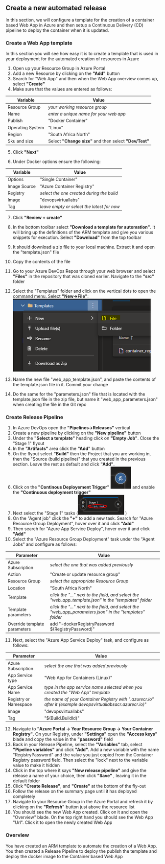 ## Create a new automated release
In this section, we will configure a template for the creation of a container based Web App in Azure and then setup a Continuous Delivery (CD) pipeline to deploy the container when it is updated.


### Create a Web App template
In this section you will see how easy it is to create a template that is used in your deployment for the automated creation of resources in Azure

1. Open up your Resource Group in Azure Portal
2. Add a new Resource by clicking on the __"Add"__ button
3. Search for "Web App" and then when the Web App overview comes up, select __"Create"__
4. Make sure that the values are entered as follows:

|Variable |Value |
|---|---|
|Resource Group|_your working resource group_|
|Name|_enter a unique name for your web app_|
|Publish|"Docker Container"|
|Operating System|"Linux"|
|Region|"South Africa North"|
|Sku and size| Select __"Change size"__ and then select __"Dev/Test"__ | B1 and __"Apply"__|

5. Click __"Next"__

6. Under Docker options ensure the following:

|Variable |Value |
|---|---|
|Options| "Single Container"|
|Image Source|"Azure Container Registry"|
|Registry|_select the one created during the build_|
|Image|"devopsvirtuallabs"|
|Tag|_leave empty or select the latest for now_|

7. Click __"Review + create"__

8. In the bottom toolbar select __"Download a template for automation"__. It will bring up the definitions of the ARM template and give you various snippets for execution. Select __"Download"__ from the top toolbar
9. It should download a zip file to your local machine. Extract it and open the "template.json" file
10. Copy the contents of the file
11. Go to your Azure DevOps Repos through your web browser and select __"Files"__ in the repository that was cloned earlier. Navigate to the __"src"__ folder
12. Select the "Templates" folder and click on the vertical dots to open the command menu. Select __"New->File"__:
![](../images/git_new_file.png)
13. Name the new file "web_app_template.json", and paste the contents of the template.json file in it. Commit your change
14. Do the same for the "parameters.json" file that is located with the template.json file in the zip file, but name it "web_app_parameters.json" when creating the file in the Git repo


### Create Release Pipeline
1. In Azure DevOps open the __"Pipelines->Releases"__ vertical
2. Create a new pipeline by clicking on the __"New pipeline"__ button
3. Under the __"Select a template"__ heading click on __"Empty Job"__. Close the "Stage 1" flyout
4. In the __"Artifacts"__ area click the __"Add"__ button
5. On the flyout select __"Build"__ then the Project that you are working in, then the "Source (build pipeline)" that you created in the previous section. Leave the rest as default and click __"Add"__.
6. Click on the __"Continous Deployement Trigger"__ ![](../images/release_trigger.png) and enable the __"Continuous deployment trigger"__
7. Next select the "Stage 1" tasks (![](../images/release_stage.png) ) 
8. On the "Agent job" click the __"+"__ to add a new task. Search for "Azure Resource Group Deployment", hover over it and click __"Add"__
9. Then search for "Azure App Service Deploy", hover over it and click __"Add"__
10. Select the "Azure Resource Group Deployment" task under the "Agent Jobs" and configure as follows:

|Parameter|Value|
|----|----|
|Azure Subscription |_select the one that was added previously_|
|Action |"Create or update resource group"|
|Resource Group |_select the appropriate Resource Group_|
|Location| "South Africa North"|
|Template |_click the "..." next to the field, and select the "web_app_template.json" in the "templates" folder_|
|Template parameters |_click the "..." next to the field, and select the "web_app_parameters.json" in the "templates" folder_|
|Override template parameters|add "-dockerRegistryPassword $(RegistryPassword)"|

11. Next, select the "Azure App Service Deploy" task, and configure as follows:

 |Parameter|Value|
|----|----|
|Azure Subscription |_select the one that was added previously_|
|App Service type |"Web App for Containers (Linux)"|
|App Service Name |_type in the app service name selected when you created the "Web App" template_|
|Registry or Namespace |_the name of your Container Registry with ".azurecr.io" after it (example devopsvirtuallabsacr.azurecr.io)_"|
|Image|"devopsvirtuallabs"|
|Tag|"$(Build.BuildId)"|

12. Navigate to __"Azure Portal -> Your Resource Group -> Your Container Registry"__. On your Registry, under __"Settings"__ open the __"Access keys"__ blade and copy the value in the __"password"__ field
13. Back in your Release Pipeline, select the __"Variables"__ tab, select __"Pipeline variables"__ and click __"Add"__.  Add a new variable with the name "RegistryPassword" and the value you just copied from the Container Registry password field. Then select the "lock" next to the variable value to make it hidden
12. Click in the top where it says __"New release pipeline"__ and give the release a name of your choice, then click __"Save"__ , leaving it in the default folder
13. Click __"Create Release"__, and __"Create"__ at the bottom of the fly-out
14. Follow the release on the summary page until it has deployed completely
15. Navigate to your Resource Group in the Azure Portal and refresh it by clicking on the __"Refresh"__ button just above the resource list
16. You should see the new Web App created. Click on it and open the "Overview" blade. On the top right hand you should see the Web App "Url". Click it to open the newly created Web App

### Overview
You have created an ARM template to automate the creation of a Web App. You then created a Release Pipeline to deploy the publish the template and deploy the docker image to the Container based Web App

